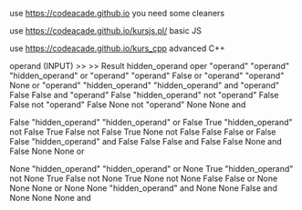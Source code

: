 use https://codeacade.github.io
you need some cleaners

use https://codeacade.github.io/kursjs.pl/
basic JS

use https://codeacade.github.io/kurs_cpp
advanced C++



operand (INPUT) >>	>>  Result		hidden_operand	oper
"operand"	"operand"		"hidden_operand"	or
"operand"	"operand"		False	or
"operand"	"operand"		None	or
"operand"	"hidden_operand"		"hidden_operand"	and
"operand"	False		False	and
"operand"	False		"hidden_operand"	not
"operand"	False		False	not
"operand"	False		None	not
"operand"	None		None	and
				
False	"hidden_operand"		"hidden_operand"	or
False	True		"hidden_operand"	not
False	True		False	not
False	True		None	not
False	False		False	or
False	False		"hidden_operand"	and
False	False		False	and
False	False		None	and
False	None		None	or
				
None	"hidden_operand"		"hidden_operand"	or
None	True		"hidden_operand"	not
None	True		False	not
None	True		None	not
None	False		False	or
None	None		None	or
None	None		"hidden_operand"	and
None	None		False	and
None	None		None	and

